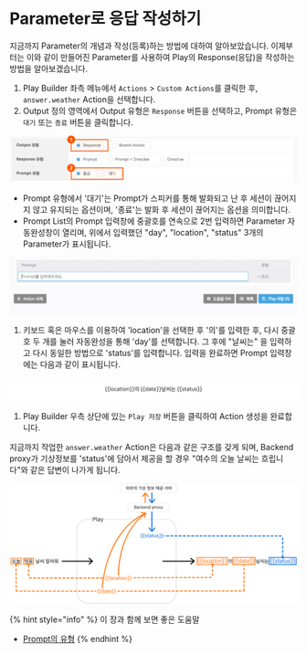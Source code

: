 # Parameter로 응답 작성하기

지금까지 Parameter의 개념과 작성\(등록\)하는 방법에 대하여 알아보았습니다. 이제부터는 이와 같이 만들어진 Parameter를 사용하여 Play의 Response\(응답\)을 작성하는 방법을 알아보겠습니다.

1. Play Builder 좌측 메뉴에서 `Actions` &gt; `Custom Actions`를 클릭한 후, `answer.weather` Action을 선택합니다.
2. Output 정의 영역에서 Output 유형은 `Response` 버튼을 선택하고, Prompt 유형은 `대기` 또는 `종료` 버튼을 클릭합니다.

![](../../../../.gitbook/assets/assets_ch3_3233_c06%20%282%29%20%282%29%20%282%29%20%285%29%20%282%29.png)

* Prompt 유형에서 '대기'는 Prompt가 스피커를 통해 발화되고 난 후 세션이 끊어지지 않고 유지되는 옵션이며, '종료'는 발화 후 세션이 끊어지는 옵션을 의미합니다.
* Prompt List의 Prompt 입력창에 중괄호를 연속으로 2번 입력하면 Parameter 자동완성창이 열리며, 위에서 입력했던 "day", "location", "status" 3개의 Parameter가 표시됩니다.

![](../../../../.gitbook/assets/assets_ch3_3233_c07__1.gif)

1. 키보드 혹은 마우스를 이용하여 'location'을 선택한 후 '의'를 입력한 후, 다시 중괄호 두 개를 눌러 자동완성을 통해 'day'를 선택합니다. 그 후에 "날씨는" 을 입력하고 다시 동일한 방법으로 'status'를 입력합니다. 입력을 완료하면 Prompt 입력창에는 다음과 같이 표시됩니다.

![](../../../../.gitbook/assets/assets_ch3_3233_06__1.png)

1. Play Builder 우측 상단에 있는 `Play 저장` 버튼을 클릭하여 Action 생성을 완료합니다.

지금까지 작업한 `answer.weather` Action은 다음과 같은 구조를 갖게 되며, Backend proxy가 기상정보를 'status'에 담아서 제공을 할 경우 "여수의 오늘 날씨는 흐립니다"와 같은 답변이 나가게 됩니다.

![](../../../../.gitbook/assets/assets_ch3_3233_07%20%284%29%20%284%29%20%284%29%20%287%29%20%287%29%20%288%29%20%284%29%20%285%29.png)

{% hint style="info" %}
이 장과 함께 보면 좋은 도움말

* [Prompt의 유형](../use-responses/use-prompts.md#prompt-types)
{% endhint %}

